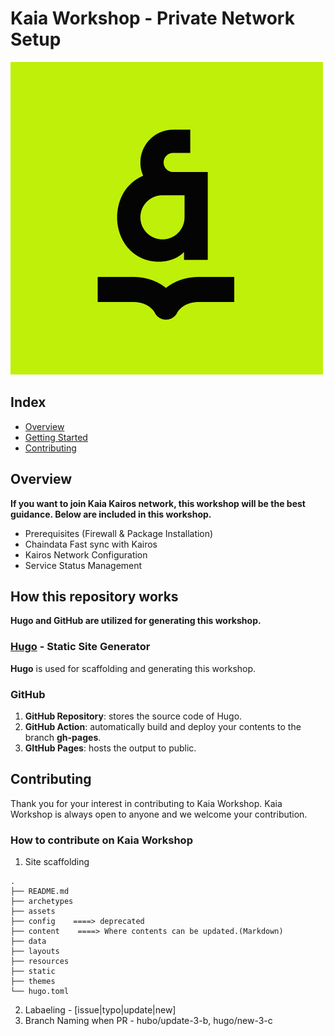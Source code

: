 # Kaia Workshop - Private Network Setup

<img src="./static/images/Kaia-docs.png">
<!-- ![Kaia Docs](/images/Kaia-docs.png) -->

## Index
  - [Overview](#overview) 
  - [Getting Started](#getting-started)
  - [Contributing](#contributing)
<!--  Other options to write Readme
  - [Deployment](#deployment)
  - [Used or Referenced Projects](Used-or-Referenced-Projects)
-->

## Overview
<!-- Write Overview about this project -->
**If you want to join Kaia Kairos network, this workshop will be the best guidance. Below are included in this workshop.**
- Prerequisites (Firewall & Package Installation)
- Chaindata Fast sync with Kairos
- Kairos Network Configuration
- Service Status Management

## How this repository works
**Hugo and GitHub are utilized for generating this workshop.**
### [Hugo](https://gohugo.io/about/) - Static Site Generator
**Hugo** is used for scaffolding and generating this workshop.
### GitHub
1. **GitHub Repository**: stores the source code of Hugo.
2. **GitHub Action**: automatically build and deploy your contents to the branch **gh-pages**.
3. **GItHub Pages**: hosts the output to public.

## Contributing
<!-- Write the way to contribute -->
Thank you for your interest in contributing to Kaia Workshop. Kaia Workshop is always open to anyone and we welcome your contribution. 
### How to contribute on Kaia Workshop
1. Site scaffolding
```
.
├── README.md
├── archetypes
├── assets
├── config    ====> deprecated
├── content    ====> Where contents can be updated.(Markdown)
├── data
├── layouts
├── resources
├── static
├── themes
└── hugo.toml
```
2. Labaeling - [issue|typo|update|new]
3. Branch Naming when PR - hubo/update-3-b, hugo/new-3-c 
